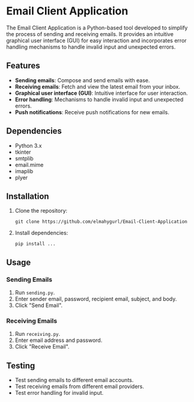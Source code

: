 
# Email Client Application

The Email Client Application is a Python-based tool developed to simplify the process of sending and receiving emails. It provides an intuitive graphical user interface (GUI) for easy interaction and incorporates error handling mechanisms to handle invalid input and unexpected errors.

## Features

- **Sending emails**: Compose and send emails with ease.
- **Receiving emails**: Fetch and view the latest email from your inbox.
- **Graphical user interface (GUI)**: Intuitive interface for user interaction.
- **Error handling**: Mechanisms to handle invalid input and unexpected errors.
- **Push notifications**: Receive push notifications for new emails.

## Dependencies

- Python 3.x
- tkinter
- smtplib
- email.mime
- imaplib
- plyer

## Installation

1. Clone the repository:
   ```
   git clone https://github.com/elmahygurl/Email-Client-Application
   ```

2. Install dependencies:
   ```
   pip install ...
   ```

## Usage

### Sending Emails

1. Run `sending.py`.
2. Enter sender email, password, recipient email, subject, and body.
3. Click "Send Email".

### Receiving Emails

1. Run `receiving.py`.
2. Enter email address and password.
3. Click "Receive Email".

## Testing

- Test sending emails to different email accounts.
- Test receiving emails from different email providers.
- Test error handling for invalid input.

